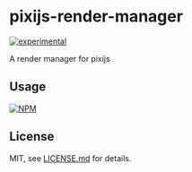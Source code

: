 # pixijs-render-manager

[![experimental](http://badges.github.io/stability-badges/dist/experimental.svg)](http://github.com/badges/stability-badges)

A render manager for pixijs

## Usage

[![NPM](https://nodei.co/npm/pixijs-render-manager.png)](https://nodei.co/npm/pixijs-render-manager/)

## License

MIT, see [LICENSE.md](http://github.com/bunnybones1/pixijs-render-manager/blob/master/LICENSE.md) for details.
